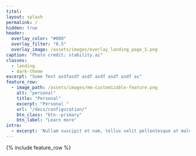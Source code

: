 ```yaml
---
titel: 
layout: splash
permalink: /
hidden: true
header:
  overlay_color: "#000"
  overlay_filter: "0.5"
  overlay_image: /assets/images/overlay_landing_page_5.png
caption: "Photo credit: stability.ai"
classes:
  - landing
  - dark-theme
excerpt: "Some Text asdfasdf asdf asdf asdf asdf as"
feature_row:
  - image_path: /assets/images/mm-customizable-feature.png
    alt: "personal"
    title: "Personal"
    excerpt: "Personal "
    url: "/docs/configuration/"
    btn_class: "btn--primary"
    btn_label: "Learn more"
intro: 
  - excerpt: 'Nullam suscipit et nam, tellus velit pellentesque at malesuada, enim eaque. Quis nulla, netus tempor in diam gravida tincidunt, *proin faucibus* voluptate felis id sollicitudin. Centered with `type="center"`' 
---
```


{% include feature_row %}